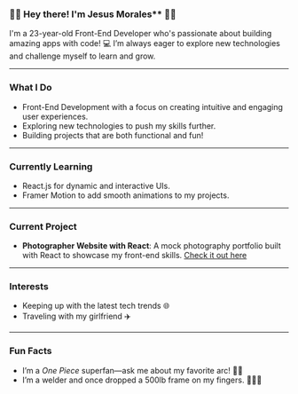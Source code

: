 ### 🏴‍☠️ Hey there! I'm Jesus Morales** 🏴‍☠️

I'm a 23-year-old Front-End Developer who's passionate about building amazing apps with code! 💻 I’m always eager to explore new technologies and challenge myself to learn and grow.

---

### **What I Do**

- Front-End Development with a focus on creating intuitive and engaging user experiences.
- Exploring new technologies to push my skills further.
- Building projects that are both functional and fun!

---

### **Currently Learning**

- React.js for dynamic and interactive UIs.
- Framer Motion to add smooth animations to my projects.

---

### **Current Project**

- **Photographer Website with React**: A mock photography portfolio built with React to showcase my front-end skills. [Check it out here](https://github.com/jesusantonio30/mockPhotographyWebsite.git)

---

### **Interests**

- Keeping up with the latest tech trends 🌐
- Traveling with my girlfriend ✈️

---

### **Fun Facts**

- I’m a *One Piece* superfan—ask me about my favorite arc! 🏴‍☠️
- I’m a welder and once dropped a 500lb frame on my fingers. 👨🏻‍🏭

